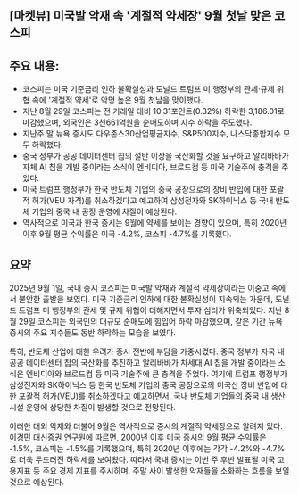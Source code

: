 ## [마켓뷰] 미국발 악재 속 '계절적 약세장' 9월 첫날 맞은 코스피

## 주요 내용:
*   코스피는 미국 기준금리 인하 불확실성과 도널드 트럼프 미 행정부의 관세·규제 위협 속에 '계절적 약세'로 악명 높은 9월 첫날을 맞이했다.
*   지난 8월 29일 코스피는 전 거래일 대비 10.31포인트(0.32%) 하락한 3,186.01로 마감했으며, 외국인은 3천661억원을 순매도하며 지수 하락을 주도했다.
*   지난주 말 뉴욕 증시도 다우존스30산업평균지수, S&P500지수, 나스닥종합지수 모두 하락했다.
*   중국 정부가 공공 데이터센터 칩의 절반 이상을 국산화할 것을 요구하고 알리바바가 자체 AI 칩을 개발 중이라는 소식이 엔비디아, 브로드컴 등 미국 기술주에 충격을 주었다.
*   미국 트럼프 행정부가 한국 반도체 기업의 중국 공장으로의 장비 반입에 대한 포괄적 허가(VEU 자격)를 취소하겠다고 예고하여 삼성전자와 SK하이닉스 등 국내 반도체 기업의 중국 내 공장 운영에 차질이 예상된다.
*   역사적으로 미국과 한국 증시는 9월에 약세를 보이는 경향이 있으며, 특히 2020년 이후 9월 평균 수익률은 미국 -4.2%, 코스피 -4.7%를 기록했다.

## 요약
2025년 9월 1일, 국내 증시 코스피는 미국발 악재와 계절적 약세장이라는 이중고 속에서 불안한 출발을 보였다. 미국 기준금리 인하에 대한 불확실성이 지속되는 가운데, 도널드 트럼프 미 행정부의 관세 및 규제 위협이 더해지면서 투자 심리가 위축되었다. 지난 8월 29일 코스피는 외국인의 대규모 순매도에 힘입어 하락 마감했으며, 같은 기간 뉴욕 증시의 주요 지수들도 동반 하락하는 모습을 보였다.

특히, 반도체 산업에 대한 우려가 증시 전반에 부담을 가중시켰다. 중국 정부가 자국 내 공공 데이터센터 칩의 국산화를 추진하고 알리바바가 차세대 AI 칩을 개발 중이라는 소식은 엔비디아와 브로드컴 등 미국 기술주에 큰 충격을 주었다. 여기에 트럼프 행정부가 삼성전자와 SK하이닉스 등 한국 반도체 기업의 중국 공장으로의 미국산 장비 반입에 대한 포괄적 허가(VEU)를 취소하겠다고 예고하면서, 국내 반도체 기업들의 중국 내 생산시설 운영에 상당한 차질이 발생할 것으로 전망된다.

이러한 대외 악재와 더불어 9월은 역사적으로 증시의 계절적 약세장으로 알려져 있다. 이경민 대신증권 연구원에 따르면, 2000년 이후 미국 증시의 9월 평균 수익률은 -1.5%, 코스피는 -1.5%를 기록했으며, 특히 2020년 이후에는 각각 -4.2%와 -4.7%로 더욱 두드러진 하락세를 보여왔다. 따라서 국내 증시는 이번 주 후반 발표될 미국 고용지표 등 주요 경제 지표를 주시하며, 주말 사이 발생한 악재들을 소화하는 흐름을 보일 것으로 예상된다.
